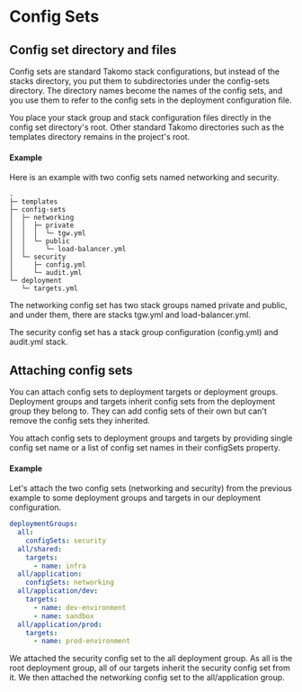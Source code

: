 # Config Sets

## Config set directory and files

Config sets are standard Takomo stack configurations‚ but instead of the stacks directory, you put them to subdirectories under the config-sets directory. The directory names become the names of the config sets, and you use them to refer to the config sets in the deployment configuration file.

You place your stack group and stack configuration files directly in the config set directory's root. Other standard Takomo directories such as the templates directory remains in the project's root.  

#### Example

Here is an example with two config sets named networking and security.

```shell
.
├─ templates
├─ config-sets
│  ├─ networking
│  │  ├─ private
│  │  │  └─ tgw.yml 
│  │  └─ public 
│  │     └─ load-balancer.yml 
│  └─ security
│     ├─ config.yml
│     └─ audit.yml 
└─ deployment
   └─ targets.yml
```

The networking config set has two stack groups named private and public, and under them, there are stacks tgw.yml and load-balancer.yml.

The security config set has a stack group configuration (config.yml) and audit.yml stack.  

## Attaching config sets

You can attach config sets to deployment targets or deployment groups. Deployment groups and targets inherit config sets from the deployment group they belong to. They can add config sets of their own but can't remove the config sets they inherited.

You attach config sets to deployment groups and targets by providing single config set name or a list of config set names in their configSets property.

#### Example

Let's attach the two config sets (networking and security) from the previous example to some deployment groups and targets in our deployment configuration.

```yaml title="deployment/targets.yml"
deploymentGroups:
  all:
    configSets: security
  all/shared:
    targets:
      - name: infra
  all/application:
    configSets: networking
  all/application/dev:
    targets:
      - name: dev-environment
      - name: sandbox
  all/application/prod:
    targets:
      - name: prod-environment
```

We attached the security config set to the all deployment group. As all is the root deployment group, all of our targets inherit the security config set from it. We then attached the networking config set to the all/application group.